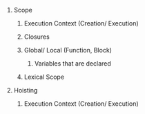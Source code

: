 1) Scope

   1) Execution Context (Creation/ Execution)

   2) Closures

   3) Global/ Local (Function, Block)

      1) Variables that are declared

   4) Lexical Scope 

      

2) Hoisting 

   1) Execution Context (Creation/ Execution)